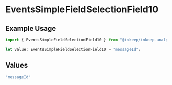 # EventsSimpleFieldSelectionField10

## Example Usage

```typescript
import { EventsSimpleFieldSelectionField10 } from "@inkeep/inkeep-analytics/models/components";

let value: EventsSimpleFieldSelectionField10 = "messageId";
```

## Values

```typescript
"messageId"
```